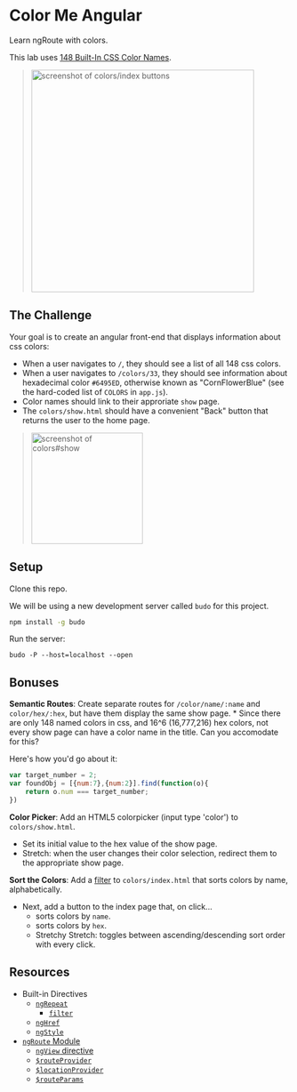 # Color Me Angular
Learn ngRoute with colors.

This lab uses [148 Built-In CSS Color Names](./colors.json).

> <img width="400" alt="screenshot of colors/index buttons" src="https://cloud.githubusercontent.com/assets/1489337/14548062/6a58ba58-0268-11e6-8556-ac822ab64dae.png">

## The Challenge
Your goal is to create an angular front-end that displays information about css colors:

* When a user navigates to `/`, they should see a list of all 148 css colors.
* When a user navigates to `/colors/33`, they should see information about hexadecimal color `#6495ED`, otherwise known as "CornFlowerBlue" (see the hard-coded list of `COLORS` in `app.js`).
* Color names should link to their approriate `show` page.
* The `colors/show.html` should have a convenient "Back" button that returns the user to the home page.

> <img width="200" alt="screenshot of colors#show" src="https://cloud.githubusercontent.com/assets/1489337/14548061/68072488-0268-11e6-8b50-1dc36103144a.png">

## Setup
Clone this repo.

We will be using a new development server called `budo` for this project.

```bash
npm install -g budo
```

Run the server:
```
budo -P --host=localhost --open
```


## Bonuses
**Semantic Routes**: Create separate routes for `/color/name/:name` and `color/hex/:hex`, but have them display the same show page.
    * Since there are only 148 named colors in css, and 16^6 (16,777,216) hex colors, not every show page can have a color name in the title. Can you accomodate for this?

Here's how you'd go about it:

```js
var target_number = 2;
var foundObj = [{num:7},{num:2}].find(function(o){
    return o.num === target_number;
})
```


**Color Picker**: Add an HTML5 colorpicker (input type 'color') to `colors/show.html`.
   * Set its initial value to the hex value of the show page.
   * Stretch: when the user changes their color selection, redirect them to the appropriate show page.

**Sort the Colors**: Add a [filter](https://docs.angularjs.org/api/ng/filter/filter) to `colors/index.html` that sorts colors by name, alphabetically.
   * Next, add a button to the index page that, on click...
      * sorts colors by `name`.
      * sorts colors by `hex`.
      * Stretchy Stretch: toggles between ascending/descending sort order with every click.

## Resources
* Built-in Directives
   - [`ngRepeat`](https://docs.angularjs.org/api/ng/directive/ngRepeat)
      + [`filter`](https://docs.angularjs.org/api/ng/filter/filter)
   - [`ngHref`](https://docs.angularjs.org/api/ng/directive/ngHref)
   - [`ngStyle`](https://docs.angularjs.org/api/ng/directive/ngStyle)
* [`ngRoute` Module](https://docs.angularjs.org/api/ngRoute)
   - [`ngView` directive](https://docs.angularjs.org/api/ngRoute/directive/ngView)
   - [`$routeProvider`](https://docs.angularjs.org/api/ngRoute/provider/$routeProvider)
   - [`$locationProvider`](https://docs.angularjs.org/api/ng/provider/$locationProvider)
   - [`$routeParams`](https://docs.angularjs.org/api/ngRoute/service/$routeParams)
